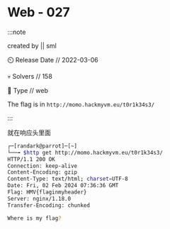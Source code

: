 # Web - 027

:::note

created by || sml

⏲️ Release Date // 2022-03-06

💀 Solvers // 158

🧩 Type // web

The flag is in `http://momo.hackmyvm.eu/t0r1k34s3/`

:::

就在响应头里面

```bash
┌─[randark@parrot]─[~]
└──╼ $http get http://momo.hackmyvm.eu/t0r1k34s3/
HTTP/1.1 200 OK
Connection: keep-alive
Content-Encoding: gzip
Content-Type: text/html; charset=UTF-8
Date: Fri, 02 Feb 2024 07:36:36 GMT
Flag: HMV{flaginmyheader}
Server: nginx/1.18.0
Transfer-Encoding: chunked

Where is my flag?
```
